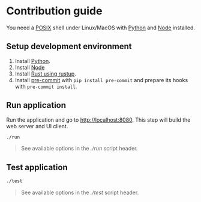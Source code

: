 # Contribution guide

You need a [POSIX] shell under Linux/MacOS with [Python] and [Node] installed.

## Setup development environment

1. Install [Python].
1. Install [Node]
1. Install [Rust using rustup][rustup-install].
1. Install [pre-commit] with `pip install pre-commit` and prepare its hooks
   with `pre-commit install`.

## Run application

Run the application and go to <http://localhost:8080>. This step will build
the web server and UI client.

```sh
./run
```

> See available options in the _./run_ script header.

## Test application

```sh
./test
```

> See available options in the _./test_ script header.

[posix]: https://en.wikipedia.org/wiki/POSIX
[python]: https://www.python.org
[node]: https://nodejs.org
[pre-commit]: https://pre-commit.com
[rustup-install]: https://doc.rust-lang.org/book/ch01-01-installation.html
